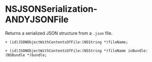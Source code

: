 NSJSONSerialization-ANDYJSONFile
================================

Returns a serialized JSON structure from a `.json` file.

``` objc
+ (id)JSONObjectWithContentsOfFile:(NSString *)fileName;
```

``` objc
+ (id)JSONObjectWithContentsOfFile:(NSString *)fileName inBundle:(NSBundle *)bundle;
```

